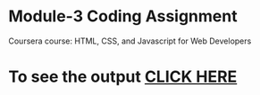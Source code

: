 # Module-3 Coding Assignment

Coursera course: HTML, CSS, and Javascript for Web Developers

# To see the output [CLICK HERE](https://divyanshubisht.github.io/coursera-test/mod-2-solution/index.html)
